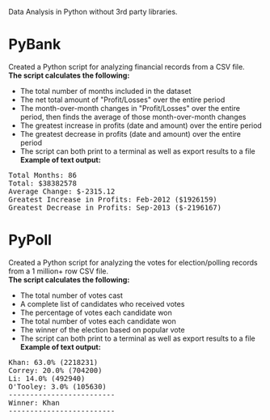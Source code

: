 Data Analysis in Python without 3rd party libraries.
# PyBank
Created a Python script for analyzing financial records from a CSV file.</br>
**The script calculates the following:**
* The total number of months included in the dataset
* The net total amount of "Profit/Losses" over the entire period
* The month-over-month changes in "Profit/Losses" over the entire period, then finds the average of those month-over-month changes
* The greatest increase in profits (date and amount) over the entire period
* The greatest decrease in profits (date and amount) over the entire period
* The script can both print to a terminal as well as export results to a file
</br>**Example of text output:**
<pre>Total Months: 86
Total: $38382578
Average Change: $-2315.12
Greatest Increase in Profits: Feb-2012 ($1926159)
Greatest Decrease in Profits: Sep-2013 ($-2196167)</pre> 
# PyPoll
Created a Python script for analyzing the votes for election/polling records from a 1 million+ row CSV file.</br>
**The script calculates the following:**
* The total number of votes cast
* A complete list of candidates who received votes
* The percentage of votes each candidate won
* The total number of votes each candidate won
* The winner of the election based on popular vote
* The script can both print to a terminal as well as export results to a file
</br>**Example of text output:**
<pre>Khan: 63.0% (2218231)
Correy: 20.0% (704200)
Li: 14.0% (492940)
O'Tooley: 3.0% (105630)
-------------------------
Winner: Khan
-------------------------</pre> 
